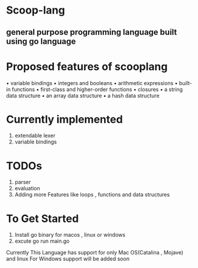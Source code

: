 # Scoop-lang
## general purpose programming language built using go language 

# Proposed features of scooplang 
• variable bindings
• integers and booleans
• arithmetic expressions
• built-in functions
• first-class and higher-order functions
• closures
• a string data structure
• an array data structure
• a hash data structure

# Currently implemented 
1. extendable lexer
2. variable bindings

# TODOs
1. parser
2. evaluation
3. Adding more Features like loops , functions and data structures

# To Get Started
1. Install go binary for macos , linux or windows
2. excute go run main.go

Currently This Language has support for only Mac OS(Catalina , Mojave) and linux
For Windows support will be added soon
